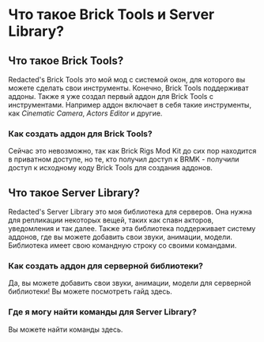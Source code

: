 # Что такое Brick Tools и Server Library?

## Что такое Brick Tools?

Redacted's Brick Tools это мой мод с системой окон, для которого вы можете сделать свои инструменты. Конечно, Brick Tools поддерживат аддоны. Также я уже создал первый аддон для Brick Tools с инструментами. Например аддон включает в себя такие инструменты, как *Cinematic Camera*, *Actors Editor* и другие.

### Как создать аддон для Brick Tools?

Сейчас это невозможно, так как Brick Rigs Mod Kit до сих пор находится в приватном доступе, но те, кто получил доступ к BRMK - получили доступ к исходному коду Brick Tools для создания аддонов.

## Что такое Server Library?

Redacted's Server Library это моя библиотека для серверов. Она нужна для репликации некоторых вещей, таких как спавн акторов, уведомления и так далее. Также эта библиотека поддерживает систему аддонов, где вы можете добавить свои звуки, анимации, модели. Библиотека имеет свою командную строку со своими командами.

### Как создать аддон для серверной библиотеки?

Да, вы можете добавить свои звуки, анимации, модели для серверной библиотеки! Вы можете посмотреть гайд здесь.

### Где я могу найти команды для Server Library?

Вы можете найти команды здесь.
